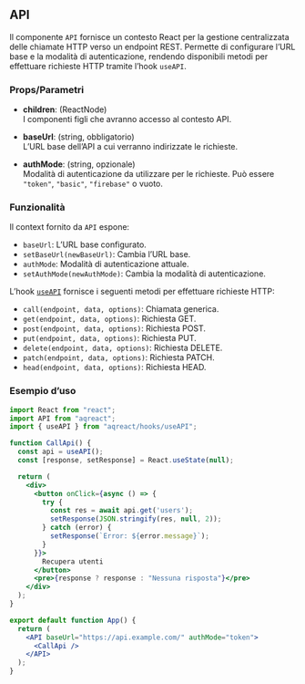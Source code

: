 ## API

Il componente `API` fornisce un contesto React per la gestione centralizzata delle chiamate HTTP verso un endpoint REST. Permette di configurare l’URL base e la modalità di autenticazione, rendendo disponibili metodi per effettuare richieste HTTP tramite l’hook `useAPI`.

### Props/Parametri

- **children**: (ReactNode)  
  I componenti figli che avranno accesso al contesto API.

- **baseUrl**: (string, obbligatorio)  
  L’URL base dell’API a cui verranno indirizzate le richieste.

- **authMode**: (string, opzionale)  
  Modalità di autenticazione da utilizzare per le richieste. Può essere `"token"`, `"basic"`, `"firebase"` o vuoto.

### Funzionalità

Il context fornito da `API` espone:

- `baseUrl`: L’URL base configurato.
- `setBaseUrl(newBaseUrl)`: Cambia l’URL base.
- `authMode`: Modalità di autenticazione attuale.
- `setAuthMode(newAuthMode)`: Cambia la modalità di autenticazione.

L’hook [`useAPI`](useAPI.md) fornisce i seguenti metodi per effettuare richieste HTTP:

- `call(endpoint, data, options)`: Chiamata generica.
- `get(endpoint, data, options)`: Richiesta GET.
- `post(endpoint, data, options)`: Richiesta POST.
- `put(endpoint, data, options)`: Richiesta PUT.
- `delete(endpoint, data, options)`: Richiesta DELETE.
- `patch(endpoint, data, options)`: Richiesta PATCH.
- `head(endpoint, data, options)`: Richiesta HEAD.

### Esempio d’uso

```jsx
import React from "react";
import API from "aqreact";
import { useAPI } from "aqreact/hooks/useAPI";

function CallApi() {
  const api = useAPI();
  const [response, setResponse] = React.useState(null);

  return (
    <div>
      <button onClick={async () => {
        try {
          const res = await api.get('users');
          setResponse(JSON.stringify(res, null, 2));
        } catch (error) {
          setResponse(`Error: ${error.message}`);
        }
      }}>
        Recupera utenti
      </button>
      <pre>{response ? response : "Nessuna risposta"}</pre>
    </div>
  );
}

export default function App() {
  return (
    <API baseUrl="https://api.example.com/" authMode="token">
      <CallApi />
    </API>
  );
}
```